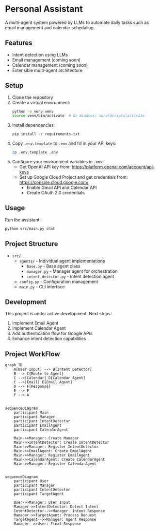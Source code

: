 # Personal Assistant

A multi-agent system powered by LLMs to automate daily tasks such as email management and calendar scheduling.

## Features

- Intent detection using LLMs
- Email management (coming soon)
- Calendar management (coming soon)
- Extensible multi-agent architecture

## Setup

1. Clone the repository
2. Create a virtual environment:
   ```bash
   python -m venv venv
   source venv/bin/activate  # On Windows: venv\Scripts\activate
   ```
3. Install dependencies:
   ```bash
   pip install -r requirements.txt
   ```
4. Copy `.env.template` to `.env` and fill in your API keys:
   ```bash
   cp .env.template .env
   ```
5. Configure your environment variables in `.env`:
   - Get OpenAI API key from: https://platform.openai.com/account/api-keys
   - Set up Google Cloud Project and get credentials from: https://console.cloud.google.com/
     - Enable Gmail API and Calendar API
     - Create OAuth 2.0 credentials

## Usage

Run the assistant:
```bash
python src/main.py chat
```

## Project Structure

- `src/`
  - `agents/` - Individual agent implementations
    - `base.py` - Base agent class
    - `manager.py` - Manager agent for orchestration
    - `intent_detector.py` - Intent detection agent
  - `config.py` - Configuration management
  - `main.py` - CLI interface

## Development

This project is under active development. Next steps:
1. Implement Email Agent
2. Implement Calendar Agent
3. Add authentication flow for Google APIs
4. Enhance intent detection capabilities

## Project WorkFlow
```mermaid
graph TD
    A[User Input] --> B[Intent Detector]
    B --> C{Route to Agent}
    C -->|Calendar| D[Calendar Agent]
    C -->|Email| E[Email Agent]
    D --> F[Response]
    E --> F
    F --> A
```
##
```mermaid
sequenceDiagram
    participant Main
    participant Manager
    participant IntentDetector
    participant EmailAgent
    participant CalendarAgent
    
    Main->>Manager: Create Manager
    Main->>IntentDetector: Create IntentDetector
    Main->>Manager: Register IntentDetector
    Main->>EmailAgent: Create EmailAgent
    Main->>Manager: Register EmailAgent
    Main->>CalendarAgent: Create CalendarAgent
    Main->>Manager: Register CalendarAgent
```
##
```mermaid
sequenceDiagram
    participant User
    participant Manager
    participant IntentDetector
    participant TargetAgent
    
    User->>Manager: User Input
    Manager->>IntentDetector: Detect Intent
    IntentDetector-->>Manager: Intent Response
    Manager->>TargetAgent: Process Request
    TargetAgent-->>Manager: Agent Response
    Manager-->>User: Final Response
```